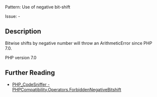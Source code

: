 Pattern: Use of negative bit-shift

Issue: -

## Description

Bitwise shifts by negative number will throw an ArithmeticError since PHP 7.0.

PHP version 7.0

## Further Reading

* [PHP_CodeSniffer - PHPCompatibility.Operators.ForbiddenNegativeBitshift](https://github.com/PHPCompatibility/PHPCompatibility/tree/develop/PHPCompatibility/Sniffs/Operators/ForbiddenNegativeBitshiftSniff.php)